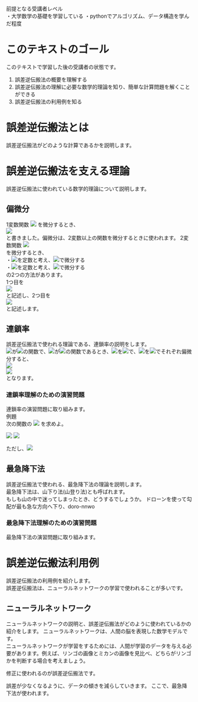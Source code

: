 前提となる受講者レベル  
・大学数学の基礎を学習している
・pythonでアルゴリズム、データ構造を学んだ程度

# このテキストのゴール
このテキストで学習した後の受講者の状態です。
1. 誤差逆伝搬法の概要を理解する
2. 誤差逆伝搬法の理解に必要な数学的理論を知り、簡単な計算問題を解くことができる
3. 誤差逆伝搬法の利用例を知る

# 誤差逆伝搬法とは
誤差逆伝搬法がどのような計算であるかを説明します。

# 誤差逆伝搬法を支える理論
誤差逆伝搬法に使われている数学的理論について説明します。

## 偏微分
1変数関数
<img src = "https://latex.codecogs.com/gif.latex?y&space;=&space;f(x)">
を微分するとき、  
<img src = "https://latex.codecogs.com/gif.latex?\frac{dy}{dx}">  
と書きました。偏微分は、2変数以上の関数を微分するときに使われます。
2変数関数
<img src = "https://latex.codecogs.com/gif.latex?z&space;=&space;f(x,&space;y)">  
を微分するとき、  
・<img src = "https://latex.codecogs.com/gif.latex?y">を定数と考え、<img src = "https://latex.codecogs.com/gif.latex?x">で微分する  
・<img src = "https://latex.codecogs.com/gif.latex?x">を定数と考え、<img src = "https://latex.codecogs.com/gif.latex?y">で微分する  
の2つの方法があります。  
1つ目を  
<img src = "https://latex.codecogs.com/gif.latex?\frac{\partial&space;z}{\partial&space;x}">  
と記述し、2つ目を  
<img src = "https://latex.codecogs.com/gif.latex?\frac{\partial&space;z}{\partial&space;y}">  
と記述します。

## 連鎖率
誤差逆伝搬法で使われる理論である、連鎖率の説明をします。  
<img src = "https://latex.codecogs.com/gif.latex?z">が<img src = "https://latex.codecogs.com/gif.latex?u">の関数で、<img src = "https://latex.codecogs.com/gif.latex?u">が<img src = "https://latex.codecogs.com/gif.latex?(x,y)">の関数であるとき、<img src = "https://latex.codecogs.com/gif.latex?z">を<img src = "https://latex.codecogs.com/gif.latex?x">で、<img src = "https://latex.codecogs.com/gif.latex?z">を<img src = "https://latex.codecogs.com/gif.latex?y">でそれぞれ偏微分すると、  
<img src = "https://latex.codecogs.com/gif.latex?\frac{\partial&space;z}{\partial&space;x}$&space;=&space;$\frac{\partial&space;z}{\partial&space;u}&space;\frac{\partial&space;u}{\partial&space;x}">  
<img src = "https://latex.codecogs.com/gif.latex?\frac{\partial&space;z}{\partial&space;y}$&space;=&space;$\frac{\partial&space;z}{\partial&space;u}&space;\frac{\partial&space;u}{\partial&space;y}">  
となります。

### 連鎖率理解のための演習問題
連鎖率の演習問題に取り組みます。  
例題  
次の関数の
<img src = "https://latex.codecogs.com/gif.latex?\frac{dy}{dx}">
を求めよ。

<img src = "https://latex.codecogs.com/gif.latex?x = r(\theta - \sin \theta)">  


<img src = "https://latex.codecogs.com/gif.latex?y = r(1 - \cos \theta)">  


ただし、<img src = "https://latex.codecogs.com/gif.latex?r > 0">


## 最急降下法
誤差逆伝搬法で使われる、最急降下法の理論を説明します。  
最急降下法は、山下り法(山登り法)とも呼ばれます。  
もしも山の中で迷ってしまったとき、どうするでしょうか。
ドローンを使って勾配が最も急な方向へ下り、doro-nnwo



### 最急降下法理解のための演習問題
最急降下法の演習問題に取り組みます。

# 誤差逆伝搬法利用例
誤差逆伝搬法の利用例を紹介します。  
誤差逆伝搬法は、ニューラルネットワークの学習で使われることが多いです。

## ニューラルネットワーク
ニューラルネットワークの説明と、誤差逆伝搬法がどのように使われているかの紹介をします。
ニューラルネットワークは、人間の脳を表現した数学モデルです。  
ニューラルネットワークが学習をするためには、人間が学習のデータを与える必要があります。例えば、リンゴの画像とミカンの画像を見比べ、どちらがリンゴかを判断する場合を考えましょう。

修正に使われるのが誤差逆伝搬法です。

誤差が少なくなるように、データの傾きを減らしていきます。
ここで、最急降下法が使われます。
